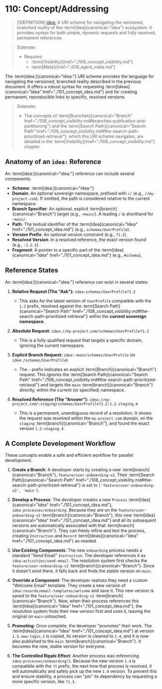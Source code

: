 # 110: Concept/Addressing

> [!DEFINITION] [idea:](./000_glossary.md)
> A URI scheme for navigating the versioned, branched reality of the :term[Idea]{canonical="Idea"} ecosystem. It provides syntax for both simple, dynamic requests and fully resolved, permanent references.

> Sidenote:
>
> - Requires:
>   - :term[Visibility]{href="./108_concept_visibility.md"}
>   - :term[Meta]{href="./016_agent_meta.md"}

The :term[idea:]{canonical="idea:"} URI scheme provides the language for navigating the versioned, branched reality described in the previous document. It offers a robust syntax for requesting :term[Ideas]{canonical="Idea" href="./101_concept_idea.md"} and for creating permanent, reproducible links to specific, resolved versions.

> Sidenote:
>
> - The concepts of :term[Branches]{canonical="Branch" href="./108_concept_visibility.md#branches-publication-and-partitioning"} and the :term[Search Path]{canonical="Search Path" href="./108_concept_visibility.md#the-search-path-prioritized-retrieval"}, which this URI scheme navigates, are detailed in the :term[Visibility]{href="./108_concept_visibility.md"} chapter.

## Anatomy of an `idea:` Reference

An :term[idea:]{canonical="idea:"} reference can include several components:

- **Scheme**: :term[idea:]{canonical="idea:"}
- **Domain**: An optional sovereign namespace, prefixed with `//` (e.g., `//my-project.com`). If omitted, the path is considered relative to the current namespace.
- **Branch Specifier**: An optional, explicit :term[branch]{canonical="Branch"} target (e.g., `~main/`). A leading `/` is shorthand for `~main/`.
- **Path**: The textual identifier of the :term[Idea]{canonical="Idea" href="./101_concept_idea.md"} (e.g., `schemas/UserProfile`).
- **Version Prefix**: An optional version constraint (e.g., `?1.2`).
- **Resolved Version**: In a resolved reference, the exact version found (e.g., `:1.2.3`).
- **Fragment**: A pointer to a specific part of the :term[Idea]{canonical="Idea" href="./101_concept_idea.md"} (e.g., `#schema`).

## Reference States

An :term[idea:]{canonical="idea:"} reference can exist in several states:

1.  **Relative Request (The "Ask"):** `idea:schemas/UserProfile?1.2`
    - This asks for the latest version of `UserProfile` compatible with the `1.2` prefix, resolved against the :term[Search Path]{canonical="Search Path" href="./108_concept_visibility.md#the-search-path-prioritized-retrieval"} within the **current sovereign namespace**.

2.  **Absolute Request:** `idea://my-project.com/schemas/UserProfile?1.2`
    - This is a fully-qualified request that targets a specific domain, ignoring the current namespace.

3.  **Explicit Branch Request:** `idea:~main/schemas/UserProfile` (or `idea:/schemas/UserProfile`)
    - The `~` prefix indicates an explicit :term[Branch]{canonical="Branch"} request. This ignores the :term[Search Path]{canonical="Search Path" href="./108_concept_visibility.md#the-search-path-prioritized-retrieval"} and targets the `main` :term[branch]{canonical="Branch"} directly, within the current (or specified) namespace.

4.  **Resolved Reference (The "Answer"):** `idea://my-project.com/:staging/schemas/UserProfile?1.2:1.2.staging.4`
    - This is a permanent, unambiguous record of a resolution. It shows the request was resolved within the `my-project.com` domain, on the `staging` :term[branch]{canonical="Branch"}, and found the exact version `1.2.staging.4`.

## A Complete Development Workflow

These concepts enable a safe and efficient workflow for parallel development.

1.  **Create a Branch**: A developer starts by creating a new :term[branch]{canonical="Branch"}, `feature/user-onboarding-v2`. Their :term[Search Path]{canonical="Search Path" href="./108_concept_visibility.md#the-search-path-prioritized-retrieval"} is set to `['feature/user-onboarding-v2', 'main']`.

2.  **Develop a Process**: The developer creates a new `Process` :term[Idea]{canonical="Idea" href="./101_concept_idea.md"}, `idea:processes/onboarding`. Because they are on the `feature/user-onboarding-v2` :term[branch]{canonical="Branch"}, this new :term[Idea]{canonical="Idea" href="./101_concept_idea.md"} and all its subsequent versions are automatically associated with that :term[branch]{canonical="Branch"}. They can freely refine and test the process, creating `Instruction` and `Record` :term[Ideas]{canonical="Idea" href="./101_concept_idea.md"} as needed.

3.  **Use Existing Components**: The new `onboarding` process needs a standard "Send Email" `Instruction`. The developer references it as `idea:activities/send-email`. The resolution system first checks the `feature/user-onboarding-v2` :term[branch]{canonical="Branch"}. Since it doesn't exist there, it falls back and finds the stable version on `main`.

4.  **Override a Component**: The developer realizes they need a custom "Welcome Email" template. They create a new version of `idea:records/email-templates/welcome` and save it. This new version is saved to the `feature/user-onboarding-v2` :term[branch]{canonical="Branch"}. Now, when their process references this :term[Idea]{canonical="Idea" href="./101_concept_idea.md"}, the resolution system finds their new version first and uses it, leaving the original on `main` untouched.

5.  **Promoting**: Once complete, the developer "promotes" their work. The :term[Idea]{canonical="Idea" href="./101_concept_idea.md"} at version `1.3.new-login.2` is copied, its version is cleaned to `1.4`, and it is now also published to the `main` :term[branch]{canonical="Branch"}. It becomes the new, stable version for everyone.

6.  **The Controlled Ripple Effect**: Another process was referencing `idea:processes/onboarding?1`. Because the new version `1.4` is compatible with the `?1` prefix, the next time that process is resolved, it will automatically and safely pick up the new `1.4` version. To prevent this and ensure stability, a process can "pin" its dependency by requesting a more specific version, like `?1.3`.
